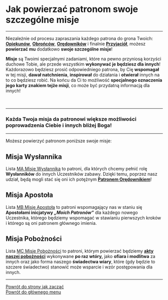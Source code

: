 # Jak powierzać patronom swoje szczególne misje
---

Niezależnie od procesu zapraszania każdego patrona do grona Twoich: [**Opiekunów**](patroni_opiekunowie.md), [**Obrońców**](patroni_obroncy.md), [**Orędowników**](patroni_oredownicy.md) i finalnie [**Przyjaciół**](patroni_przyjaciele.md), możesz **powierzać mu** dodatkowo **swoje szczególne misje**!

**Misje** są Twoimi specjalnymi zadaniami, które na pewno przyniosą korzyści duchowe Tobie, ale przede wszystkim **wykonywać je będziesz dla innych**! Każdorazowo będziesz prosić odpowiedniego patrona, by Cię **wspomagał** w tej misji, **dawał natchnienia**, **inspirował** do działania i **otwierał** innych na to co będziesz robić.
Na końcu da Ci to możliwość **specjalnego oznaczenia jego karty znakiem tejże misji**, co może być przydatną informacją dla innych!
<br />
<br />
<br />

---
### Każda Twoja misja da patronowi większe możliwości poprowadzenia Ciebie i innych bliżej Boga!

---

Możesz powierzyć patronom poniższe swoje misje:
## Misja Wysłannika
Lista [<span class="status status-list"><span class="status status-mission">MA</span> Misje Wysłannika</span>](misje_wyslannika.md) to patroni, dla których chcemy pełnić rolę **Wysłanników** do innych Uczestników zabawy. Dzięki temu, poprzez nasz udział, będą mogli stać się oni ich potężnym [**Patronem Orędownikiem**](patroni_oredownicy.md)!
## Misja Apostoła
Lista [<span class="status status-list"><span class="status status-mission">MB</span> Misje Apostoła</span>](misje_apostola.md) to patroni wspomagający nas w staniu się **Apostołami inicjatywy _„Moich Patronów”_** dla każdego nowego Uczestnika, którego będziemy wspomagać w stawianiu pierwszych kroków i którego są oni patronem głównego imienia.
## Misja Pobożności
Lista [<span class="status status-list"><span class="status status-mission">MC</span> Misje Pobożności</span>](misje_poboznosci.md) to patroni, którym powierzać będziemy [**akty naszej pobożności**](jak_uczestniczyc_w_nabozenstwach_oraz_inne_akty_poboznosci.md) wykonywane **po raz wtóry,** jako **ofiara i modlitwa** za innych oraz jako forma naszego **świadectwa wiary**, które (gdy będzie to szczere świadectwo) stanowić może wsparcie i wzór postępowania dla innych.

---
[Powrót do strony jak zacząć](jak_zaczac.md#jak-zaczac-szczegolne-misje)  
[Powrót do głównego menu](index.md)
